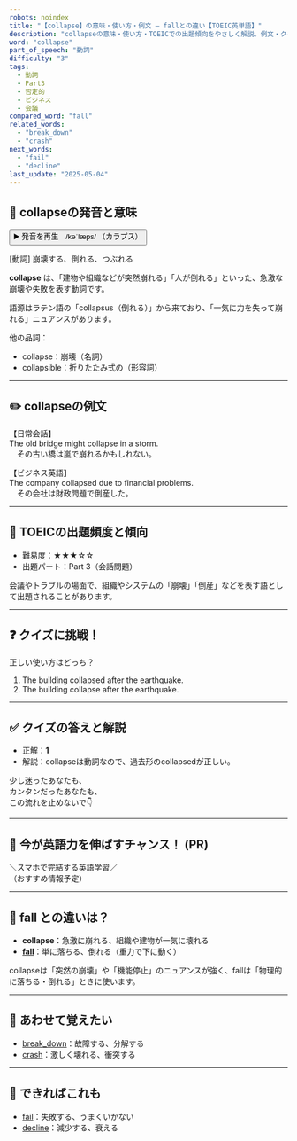 ```yaml
---
robots: noindex
title: "【collapse】の意味・使い方・例文 ― fallとの違い【TOEIC英単語】"
description: "collapseの意味・使い方・TOEICでの出題傾向をやさしく解説。例文・クイズ付きでfallとの違いもわかりやすく学べます。"
word: "collapse"
part_of_speech: "動詞"
difficulty: "3"
tags:
  - 動詞
  - Part3
  - 否定的
  - ビジネス
  - 会議
compared_word: "fall"
related_words:
  - "break_down"
  - "crash"
next_words:
  - "fail"
  - "decline"
last_update: "2025-05-04"
---
```


## 🔰 collapseの発音と意味

<button class="play-audio" onclick="playTTS('collapse')">
  <span class="play-audio-main">
    ▶️ 発音を再生　/kəˈlæps/
  </span>
  <span class="play-audio-sub">
    （カラプス）
  </span>
</button>

[動詞] 崩壊する、倒れる、つぶれる

**collapse** は、「建物や組織などが突然崩れる」「人が倒れる」といった、急激な崩壊や失敗を表す動詞です。

語源はラテン語の「collapsus（倒れる）」から来ており、「一気に力を失って崩れる」ニュアンスがあります。

他の品詞：  
- collapse：崩壊（名詞）
- collapsible：折りたたみ式の（形容詞）

---

## ✏️ collapseの例文

【日常会話】  
The old bridge might collapse in a storm.  
　その古い橋は嵐で崩れるかもしれない。

【ビジネス英語】  
The company collapsed due to financial problems.  
　その会社は財政問題で倒産した。

---

## 🎯 TOEICの出題頻度と傾向

- 難易度：★★★☆☆
- 出題パート：Part 3（会話問題）

会議やトラブルの場面で、組織やシステムの「崩壊」「倒産」などを表す語として出題されることがあります。

---

## ❓ クイズに挑戦！

正しい使い方はどっち？

1. The building collapsed after the earthquake.  
2. The building collapse after the earthquake.

---

## ✅ クイズの答えと解説

- 正解：**1**
- 解説：collapseは動詞なので、過去形のcollapsedが正しい。

少し迷ったあなたも、  
カンタンだったあなたも、  
この流れを止めないで👇️

---

## 🚀 今が英語力を伸ばすチャンス！ (PR)

<div class="info-center">
＼スマホで完結する英語学習／<br>  
（おすすめ情報予定）
</div>

---

## 🤔  fall との違いは？

- **collapse**：急激に崩れる、組織や建物が一気に壊れる
- **[fall](/word/fall/)**：単に落ちる、倒れる（重力で下に動く）

collapseは「突然の崩壊」や「機能停止」のニュアンスが強く、fallは「物理的に落ちる・倒れる」ときに使います。

---

## 🧩 あわせて覚えたい

- [break_down](/word/break_down/)：故障する、分解する
- [crash](/word/crash/)：激しく壊れる、衝突する

---

## 📖 できればこれも

- [fail](/word/fail/)：失敗する、うまくいかない
- [decline](/word/decline/)：減少する、衰える

<!-- cvid: aid36_bid47 -->
